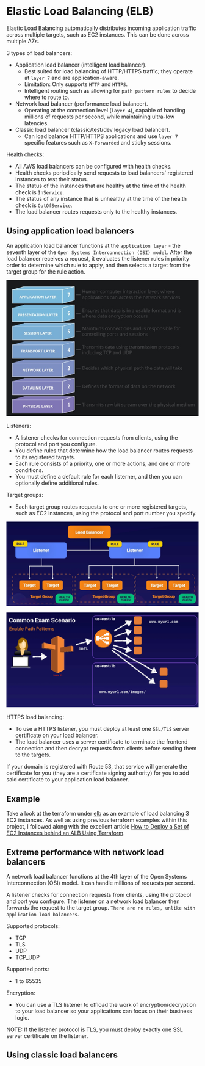 # Elastic Load Balancing (ELB)

Elastic Load Balancing automatically distributes incoming application traffic across multiple targets, such as EC2 instances.
This can be done across multiple AZs.

3 types of load balancers:
- Application load balancer (intelligent load balancer).
  - Best suited for load balancing of HTTP/HTTPS traffic; they operate at `layer 7` and are application-aware.
  - Limitation: Only supports `HTTP` and `HTTPS`.
  - Intelligent routing such as allowing for `path pattern rules` to decide where to route to.
- Network load balancer (performance load balancer).
  - Operating at the connection level (`layer 4`), capable of handling millions of requests per second, while maintaining ultra-low latencies.
- Classic load balancer (classic/test/dev legacy load balancer).
  - Can load balance HTTP/HTTPS applications and use `layer 7` specific features such as `X-Forwarded` and sticky sessions.

Health checks:
- All AWS load balancers can be configured with health checks.
- Health checks periodically send requests to load balancers' registered instances to test their status.
- The status of the instances that are healthy at the time of the health check is `InService`.
- The status of any instance that is unhealthy at the time of the health check is `OutOfService`.
- The load balancer routes requests only to the healthy instances.

## Using application load balancers

An application load balancer functions at the `application layer` - the seventh layer of the `Open Systems Interconnection (OSI) model`.
After the load balancer receives a request, it evaluates the listener rules in priority order to determine which rule to apply,
and then selects a target from the target group for the rule action.

![OSI](images/osi.jpg)

Listeners:
- A listener checks for connection requests from clients, using the protocol and port you configure.
- You define rules that determine how the load balancer routes requests to its registered targets.
- Each rule consists of a priority, one or more actions, and one or more conditions.
- You must define a default rule for each listerner, and then you can optionally define additional rules.

Target groups:
- Each target group routes requests to one or more registered targets, such as EC2 instances, using the protocol and port number you specify.

![Application load balancer](images/application-load-balancer-diagram.jpg)

![Path patterns](images/path-patterns.jpg)

HTTPS load balancing:
- To use a HTTPS listener, you must deploy at least one `SSL/TLS` server certificate on your load balancer.
- The load balancer uses a server certificate to terminate the frontend connection and then decrypt requests from clients before sending them to the targets.

If your domain is registered with Route 53, that service will generate the certificate for you (they are a certificate signing authority) for you to add said certificate to your application load balancer.

## Example

Take a look at the terraform under [elb](../terraform/elb/main.tf) as an example of load balancing 3 EC2 instances.
As well as using previous terraform examples within this project, I followed along with the excellent article [How to Deploy a Set of EC2 Instances behind an ALB Using Terraform](https://aws.plainenglish.io/deploy-a-set-of-ec2-instances-behind-an-alb-using-terraform-403fe584f09e).

## Extreme performance with network load balancers

A network load balancer functions at the 4th layer of the Open Systems Interconnection (OSI) model.
It can handle millions of requests per second.

A listener checks for connection requests from clients, using the protocol and port you configure.
The listener on a network load balancer then forwards the request to the target group.
`There are no rules, unlike with application load balancers`.

Supported protocols:
- TCP
- TLS
- UDP
- TCP_UDP

Supported ports:
- 1 to 65535

Encryption:
- You can use a TLS listener to offload the work of encryption/decryption to your load balancer so your applications can focus on their business logic.

NOTE: If the listener protocol is TLS, you must deploy exactly one SSL server certificate on the listener.

## Using classic load balancers
